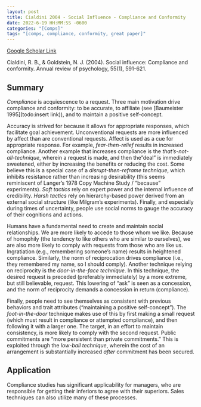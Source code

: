 ```yaml
---
layout: post
title: Cialdini 2004 - Social Influence - Compliance and Conformity
date: 2022-6-19 HH:MM:SS -0600
categories: "[Comps]"
tags: "[comps, compliance, conformity, great paper]"
---
```

[Google Scholar Link](https://scholar.google.com/scholar?hl=en&as_sdt=0%2C45&q=Social+Influence%3A+Compliance+and+Conformity&btnG=)

Cialdini, R. B., & Goldstein, N. J. (2004). Social influence: Compliance and conformity. Annual review of psychology, 55(1), 591-621.

## Summary
_Compliance_ is acquiescence to a request.  Three main motivation drive compliance and conformity: to be accurate, to affiliate (see [Baumeister 1995](todo:insert link)), and to maintain a positive self-concept.  

Accuracy is strived for because it allows for appropriate responses, which facilitate goal achievement.   Unconventional requests are more influenced by affect than are conventional requests.  Affect is used as a cue for appropriate response.  For example, _fear-then-relief_ results in increased compliance.  Another example that increases compliance is the _that’s-not-all-technique_, wherein a request is made, and then the”deal” is immediately sweetened, either by increasing the benefits or reducing the cost.  Some believe this is a special case of a _disrupt-then-reframe technique_, which inhibits resistance rather than increasing desirability (this seems reminiscent of Langer’s 1978 Copy Machine Study  / “because” experiments). _Soft tactics_ rely on expert power and the internal influence of credibility.  _Harsh tactics_ rely on hierarchy-based power derived from an external social structure (like Milgram’s experiments).  Finally, and especially during times of uncertainty, people use social norms to gauge the accuracy of their cognitions and actions.

Humans have a fundamental need to create and maintain social relationships.  We are more likely to accede to those whom we like.  Because of homophily (the tendency to like others who are similar to ourselves), we are also more likely to comply with requests from those who are like us.  Ingratiation (e.g., remembering someone’s name) results in heightened compliance.  Similarly, the norm of reciprocation drives compliance (i.e., they remembered my name, so I should comply).  Another technique relying on reciprocity is the _door-in-the-face technique_.  In this technique, the desired request is preceded (preferably immediately) by a more extreme, but still believable, request.  This lowering of “ask” is seen as a concession, and the norm of reciprocity demands a concession in return (compliance).

Finally, people need to see themselves as consistent with previous behaviors and trait attributes (“maintaining a positive self-concept”).  The _foot-in-the-door_ technique makes use of this by first making a small request (which must result in compliance or attempted compliance), and then following it with a larger one.  The target, in an effort to maintain consistency, is more likely to comply with the second request.  Public commitments are “more persistent than private commitments.”  This is exploited through the _low-ball technique_, wherein the cost of an arrangement is substantially increased _after_ commitment has been secured.


## Application
Compliance studies has significant applicability for managers, who are responsible for getting their inferiors to agree with their superiors.  Sales techniques can also utilize many of these processes.